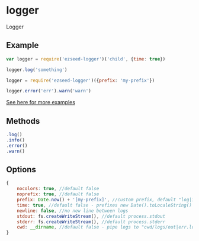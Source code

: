 logger
======

Logger

## Example

```javascript
var logger = require('ezseed-logger')('child', {time: true})

logger.log('something')

logger = require('ezseed-logger')({prefix: 'my-prefix'})

logger.error('err').warn('warn')
```

[See here for more examples](https://github.com/ezseed/logger/blob/master/test.js)

## Methods

```javascript
.log()
.info()
.error()
.warn()
```

## Options

```javascript
{
	nocolors: true, //default false
	noprefix: true, //default false
	prefix: Date.now() + '[my-prefix]', //custom prefix, default "log|info|error|warn: "
	time: true, //default false - prefixes new Date().toLocaleString()
	newline: false, //no new line between logs
	stdout: fs.createWriteStream(), //default process.stdout
	stderr: fs.createWriteStream(), //default process.stderr
	cwd: __dirname, //default false - pipe logs to "cwd/logs/out|err.log", creates directory if it doesn't exists
}
```
